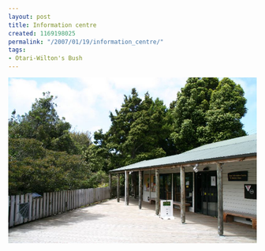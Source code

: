 ```yaml
---
layout: post
title: Information centre
created: 1169198025
permalink: "/2007/01/19/information_centre/"
tags:
- Otari-Wilton's Bush
---
```


<img src="/image/images/IMG_2928.JPG"/>

